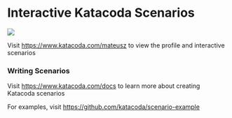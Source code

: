 # Interactive Katacoda Scenarios

[![](http://shields.katacoda.com/katacoda/mateusz/count.svg)](https://www.katacoda.com/mateusz "Get your profile on Katacoda.com")

Visit https://www.katacoda.com/mateusz to view the profile and interactive scenarios

### Writing Scenarios
Visit https://www.katacoda.com/docs to learn more about creating Katacoda scenarios

For examples, visit https://github.com/katacoda/scenario-example
